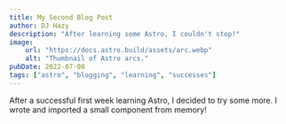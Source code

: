```yaml
---
title: My Second Blog Post
author: DJ Hazy
description: "After learning some Astro, I couldn't stop!"
image:
    url: "https://docs.astro.build/assets/arc.webp"
    alt: "Thumbnail of Astro arcs."
pubDate: 2022-07-08
tags: ["astro", "blogging", "learning", "successes"]
---
```

After a successful first week learning Astro, I decided to try some more. I wrote and imported a small component from memory!